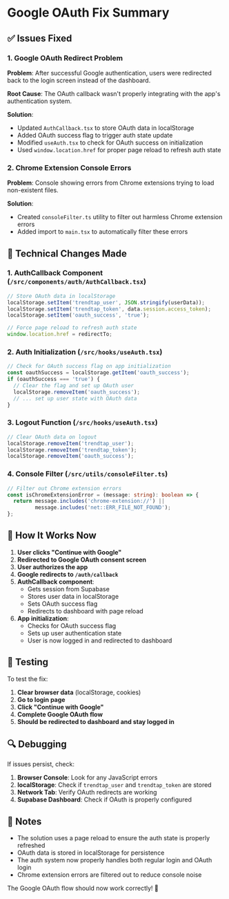 # Google OAuth Fix Summary

## ✅ Issues Fixed

### 1. **Google OAuth Redirect Problem**
**Problem**: After successful Google authentication, users were redirected back to the login screen instead of the dashboard.

**Root Cause**: The OAuth callback wasn't properly integrating with the app's authentication system.

**Solution**: 
- Updated `AuthCallback.tsx` to store OAuth data in localStorage
- Added OAuth success flag to trigger auth state update
- Modified `useAuth.tsx` to check for OAuth success on initialization
- Used `window.location.href` for proper page reload to refresh auth state

### 2. **Chrome Extension Console Errors**
**Problem**: Console showing errors from Chrome extensions trying to load non-existent files.

**Solution**: 
- Created `consoleFilter.ts` utility to filter out harmless Chrome extension errors
- Added import to `main.tsx` to automatically filter these errors

## 🔧 Technical Changes Made

### 1. **AuthCallback Component** (`/src/components/auth/AuthCallback.tsx`)
```typescript
// Store OAuth data in localStorage
localStorage.setItem('trendtap_user', JSON.stringify(userData));
localStorage.setItem('trendtap_token', data.session.access_token);
localStorage.setItem('oauth_success', 'true');

// Force page reload to refresh auth state
window.location.href = redirectTo;
```

### 2. **Auth Initialization** (`/src/hooks/useAuth.tsx`)
```typescript
// Check for OAuth success flag on app initialization
const oauthSuccess = localStorage.getItem('oauth_success');
if (oauthSuccess === 'true') {
  // Clear the flag and set up OAuth user
  localStorage.removeItem('oauth_success');
  // ... set up user state with OAuth data
}
```

### 3. **Logout Function** (`/src/hooks/useAuth.tsx`)
```typescript
// Clear OAuth data on logout
localStorage.removeItem('trendtap_user');
localStorage.removeItem('trendtap_token');
localStorage.removeItem('oauth_success');
```

### 4. **Console Filter** (`/src/utils/consoleFilter.ts`)
```typescript
// Filter out Chrome extension errors
const isChromeExtensionError = (message: string): boolean => {
  return message.includes('chrome-extension://') || 
         message.includes('net::ERR_FILE_NOT_FOUND');
};
```

## 🚀 How It Works Now

1. **User clicks "Continue with Google"**
2. **Redirected to Google OAuth consent screen**
3. **User authorizes the app**
4. **Google redirects to `/auth/callback`**
5. **AuthCallback component**:
   - Gets session from Supabase
   - Stores user data in localStorage
   - Sets OAuth success flag
   - Redirects to dashboard with page reload
6. **App initialization**:
   - Checks for OAuth success flag
   - Sets up user authentication state
   - User is now logged in and redirected to dashboard

## 🧪 Testing

To test the fix:

1. **Clear browser data** (localStorage, cookies)
2. **Go to login page**
3. **Click "Continue with Google"**
4. **Complete Google OAuth flow**
5. **Should be redirected to dashboard and stay logged in**

## 🔍 Debugging

If issues persist, check:

1. **Browser Console**: Look for any JavaScript errors
2. **localStorage**: Check if `trendtap_user` and `trendtap_token` are stored
3. **Network Tab**: Verify OAuth redirects are working
4. **Supabase Dashboard**: Check if OAuth is properly configured

## 📝 Notes

- The solution uses a page reload to ensure the auth state is properly refreshed
- OAuth data is stored in localStorage for persistence
- The auth system now properly handles both regular login and OAuth login
- Chrome extension errors are filtered out to reduce console noise

The Google OAuth flow should now work correctly! 🎉

